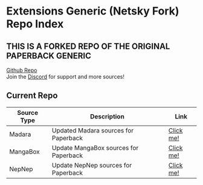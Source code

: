 # Extensions Generic (Netsky Fork) Repo Index

## THIS IS A FORKED REPO OF THE ORIGINAL PAPERBACK GENERIC

[Github Repo](https://github.com/TheNetsky/extensions-generic)
<br>
Join the [Discord](https://discord.gg/rmf6jQpMU9) for support and more sources!

## Current Repo

| Source Type | Description |          Link |
| ---        |    ----   |         --- |
| Madara      | Updated Madara sources for Paperback      | [Click me!](https://thenetsky.github.io/extensions-generic/madara/)    |
| MangaBox   | Update MangaBox sources for Paperback     |  [Click me!](https://thenetsky.github.io/extensions-generic/mangabox/)    |
| NepNep   | Update NepNep sources for Paperback     |  [Click me!](https://thenetsky.github.io/extensions-generic/nepnep/)    |

